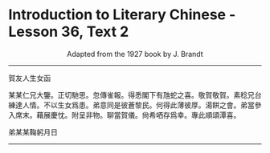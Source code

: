# Introduction to Literary Chinese - Lesson 36, Text 2

<center>Adapted from the 1927 book by J. Brandt</center>

---

賀友人生女函

某某仁兄大鑒。正切馳思。忽傳雀報。得悉閣下有虺蛇之喜。敬賀敬賀。素稔兄台練達人情。不以生女爲患。弟意同是彼蒼黎民。何得此薄彼厚。湯餅之會。弟當參入席末。藉展慶忱。附呈非物。聊當賀儀。尙希哂存爲幸。專此順頌潭喜。

弟某某鞠躬月日

---
